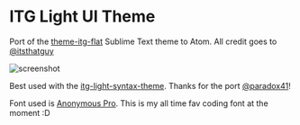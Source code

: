 # ITG Light UI Theme

Port of the [theme-itg-flat](https://github.com/itsthatguy/theme-itg-flat) Sublime Text theme to Atom.
All credit goes to [@itsthatguy](https://github.com/itsthatguy)

![screenshot](http://i.imgur.com/VaNk8GP.png)

Best used with the [itg-light-syntax-theme](https://atom.io/packages/itg-light-syntax).
Thanks for the port [@paradox41](https://github.com/paradox41)!

Font used is [Anonymous Pro](http://www.marksimonson.com/fonts/view/anonymous-pro).
This is my all time fav coding font at the moment :D
